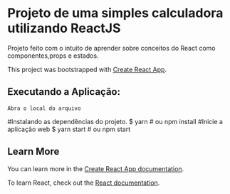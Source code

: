# Projeto de uma simples calculadora utilizando ReactJS
Projeto feito com o intuito de aprender sobre conceitos do React como componentes,props e estados.

This project was bootstrapped with [Create React App](https://github.com/facebook/create-react-app).

## Executando a Aplicação:
    Abra o local do arquivo
  #Instalando as dependências do projeto.
  $ yarn # ou npm install
  #Inicie a aplicação web
  $ yarn start # ou npm start

## Learn More

You can learn more in the [Create React App documentation](https://facebook.github.io/create-react-app/docs/getting-started).

To learn React, check out the [React documentation](https://reactjs.org/).

